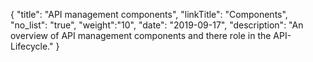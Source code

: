 {
    "title": "API management components",
    "linkTitle": "Components",
    "no_list": "true",
    "weight":"10",
    "date": "2019-09-17",
    "description": "An overview of API management components and there role in the API-Lifecycle."
}

